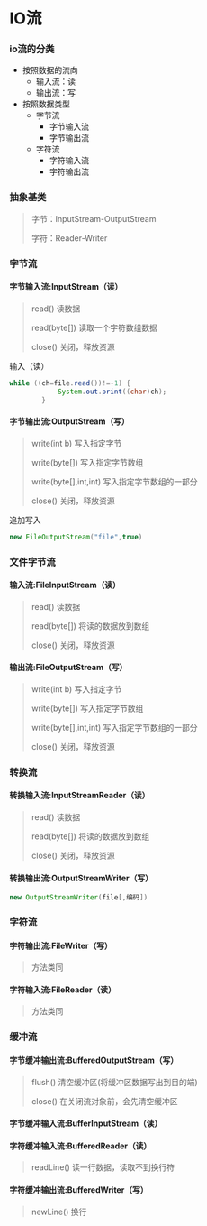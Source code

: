 # IO流

### io流的分类
- 按照数据的流向
  - 输入流：读
  - 输出流：写
- 按照数据类型
  - 字节流
    - 字节输入流
    - 字节输出流
  - 字符流
    - 字符输入流
    - 字符输出流


### 抽象基类
> 字节：InputStream-OutputStream
> 
> 字符：Reader-Writer


### 字节流

#### 字节输入流:InputStream（读）
> read() 读数据
> 
> read(byte[]) 读取一个字符数组数据
> 
> close() 关闭，释放资源

输入（读）
```java
while ((ch=file.read())!=-1) {
            System.out.print((char)ch);
        }
```
#### 字节输出流:OutputStream（写）
> write(int b) 写入指定字节
> 
> write(byte[]) 写入指定字节数组
> 
> write(byte[],int,int) 写入指定字节数组的一部分
>
> close() 关闭，释放资源

追加写入
```java
new FileOutputStream("file",true)
```

### 文件字节流

#### 输入流:FileInputStream（读）
> read() 读数据
> 
> read(byte[]) 将读的数据放到数组
> 
> close() 关闭，释放资源
#### 输出流:FileOutputStream（写）
> write(int b) 写入指定字节
> 
> write(byte[]) 写入指定字节数组
> 
> write(byte[],int,int) 写入指定字节数组的一部分
>
> close() 关闭，释放资源


### 转换流
#### 转换输入流:InputStreamReader（读）

> read() 读数据
> 
> read(byte[]) 将读的数据放到数组
> 
> close() 关闭，释放资源
#### 转换输出流:OutputStreamWriter（写）
```java
new OutputStreamWriter(file[,编码])
```


### 字符流
#### 字符输出流:FileWriter（写）
> 方法类同
#### 字符输入流:FileReader（读）
> 方法类同


### 缓冲流

#### 字节缓冲输出流:BufferedOutputStream（写）
> flush() 清空缓冲区(将缓冲区数据写出到目的端)
>
> close() 在关闭流对象前，会先清空缓冲区
#### 字节缓冲输入流:BufferInputStream（读）


#### 字符缓冲输入流:BufferedReader（读）
> readLine() 读一行数据，读取不到换行符
#### 字符缓冲输出流:BufferedWriter（写）
> newLine() 换行